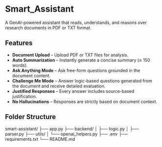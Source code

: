 # Smart_Assistant

A GenAI-powered assistant that reads, understands, and reasons over research documents in PDF or TXT format.

##  Features

-  **Document Upload** – Upload PDF or TXT files for analysis.
-  **Auto Summarization** – Instantly generate a concise summary (≤ 150 words).
-  **Ask Anything Mode** – Ask free-form questions grounded in the document content.
-  **Challenge Me Mode** – Answer logic-based questions generated from the document and receive detailed evaluation.
-  **Justified Responses** – Every answer includes source-based justification.
-  **No Hallucinations** – Responses are strictly based on document context.

##  Folder Structure
smart-assistant/
├── app.py 
├── backend/
│ ├── logic.py 
│ ├── parser.py 
├── utils/
│ └── openai_helpers.py 
├── .env 
├── requirements.txt
└── README.md
